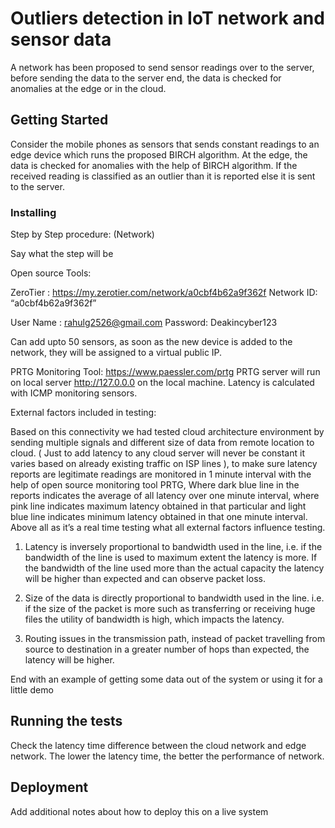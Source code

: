 # Outliers detection in IoT network and sensor data

A network has been proposed to send sensor readings over to the server, before sending the data to the server end, the data is checked for anomalies at the edge 
or in the cloud.

## Getting Started

Consider the mobile phones as sensors that sends constant readings to an edge device which runs the proposed BIRCH algorithm. At the edge, the data is checked for 
anomalies with the help of BIRCH algorithm. If the received reading is classified as an outlier than it is reported else it is sent to the server.


### Installing

Step by Step procedure: (Network)

Say what the step will be

Open source Tools:

ZeroTier : https://my.zerotier.com/network/a0cbf4b62a9f362f
Network ID: “a0cbf4b62a9f362f”

User Name : rahulg2526@gmail.com
Password: Deakincyber123

Can add upto 50 sensors, as soon as the new device is added to the network, they will be assigned to a virtual public IP. 

PRTG Monitoring Tool:  https://www.paessler.com/prtg 
PRTG server will run on local server http://127.0.0.0 on the local machine. 
Latency is calculated with ICMP monitoring sensors. 

External factors included in testing:

Based on this connectivity we had tested cloud architecture environment by sending multiple signals and different size of data from remote location to cloud. ( Just to add latency to any cloud server will never be constant it varies based on already existing traffic on ISP lines ), to make sure latency reports are legitimate readings are monitored in 1 minute interval with the help of open source monitoring tool PRTG, Where dark blue line in the reports indicates the average of all latency over one minute interval, where pink line indicates maximum latency obtained in that particular and  light blue line indicates minimum latency obtained in that one minute interval. 
Above all as it’s a real time testing what all external factors influence testing. 
1.	Latency is inversely proportional to bandwidth used in the line, i.e. if the bandwidth of the line is used to maximum extent the latency is more. If the bandwidth of the line used more than the actual capacity the latency will be higher than expected and can observe packet loss. 

2.	Size of the data is directly proportional to bandwidth used in the line. i.e. if the size of the packet is more such as transferring or receiving huge files the utility of bandwidth is high, which impacts the latency. 

3.	Routing issues in the transmission path, instead of packet travelling from source to destination in a greater number of hops than expected, the latency will be higher.

End with an example of getting some data out of the system or using it for a little demo

## Running the tests

Check the latency time difference between the cloud network and edge network. The lower the latency time, the better the performance of network.


## Deployment

Add additional notes about how to deploy this on a live system


